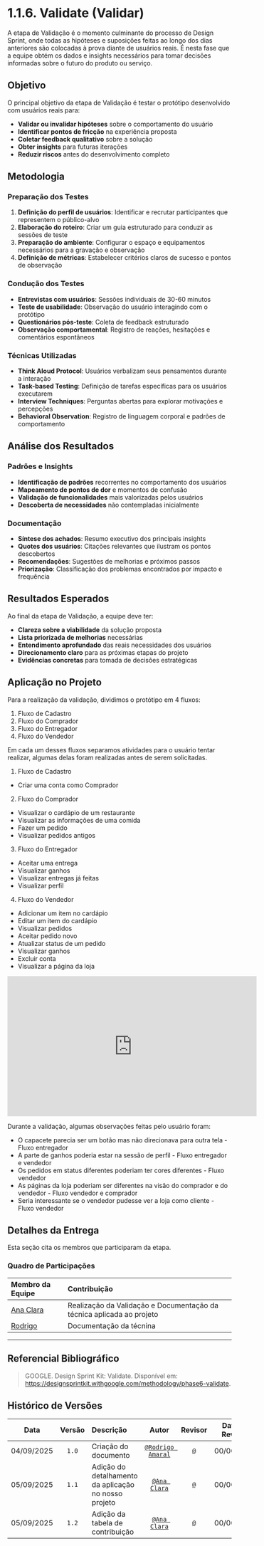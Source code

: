 # 1.1.6. Validate (Validar)

A etapa de Validação é o momento culminante do processo de Design Sprint, onde todas as hipóteses e suposições feitas ao longo dos dias anteriores são colocadas à prova diante de usuários reais. É nesta fase que a equipe obtém os dados e insights necessários para tomar decisões informadas sobre o futuro do produto ou serviço.

## Objetivo

O principal objetivo da etapa de Validação é testar o protótipo desenvolvido com usuários reais para:

- **Validar ou invalidar hipóteses** sobre o comportamento do usuário
- **Identificar pontos de fricção** na experiência proposta
- **Coletar feedback qualitativo** sobre a solução
- **Obter insights** para futuras iterações
- **Reduzir riscos** antes do desenvolvimento completo

## Metodologia

### Preparação dos Testes

1. **Definição do perfil de usuários**: Identificar e recrutar participantes que representem o público-alvo
2. **Elaboração do roteiro**: Criar um guia estruturado para conduzir as sessões de teste
3. **Preparação do ambiente**: Configurar o espaço e equipamentos necessários para a gravação e observação
4. **Definição de métricas**: Estabelecer critérios claros de sucesso e pontos de observação

### Condução dos Testes

- **Entrevistas com usuários**: Sessões individuais de 30-60 minutos
- **Teste de usabilidade**: Observação do usuário interagindo com o protótipo
- **Questionários pós-teste**: Coleta de feedback estruturado
- **Observação comportamental**: Registro de reações, hesitações e comentários espontâneos

### Técnicas Utilizadas

- **Think Aloud Protocol**: Usuários verbalizam seus pensamentos durante a interação
- **Task-based Testing**: Definição de tarefas específicas para os usuários executarem
- **Interview Techniques**: Perguntas abertas para explorar motivações e percepções
- **Behavioral Observation**: Registro de linguagem corporal e padrões de comportamento

## Análise dos Resultados

### Padrões e Insights

- **Identificação de padrões** recorrentes no comportamento dos usuários
- **Mapeamento de pontos de dor** e momentos de confusão
- **Validação de funcionalidades** mais valorizadas pelos usuários
- **Descoberta de necessidades** não contempladas inicialmente

### Documentação

- **Síntese dos achados**: Resumo executivo dos principais insights
- **Quotes dos usuários**: Citações relevantes que ilustram os pontos descobertos
- **Recomendações**: Sugestões de melhorias e próximos passos
- **Priorização**: Classificação dos problemas encontrados por impacto e frequência

## Resultados Esperados

Ao final da etapa de Validação, a equipe deve ter:

- **Clareza sobre a viabilidade** da solução proposta
- **Lista priorizada de melhorias** necessárias
- **Entendimento aprofundado** das reais necessidades dos usuários
- **Direcionamento claro** para as próximas etapas do projeto
- **Evidências concretas** para tomada de decisões estratégicas

## Aplicação no Projeto

Para a realização da validação, dividimos o protótipo em 4 fluxos:

1. Fluxo de Cadastro
2. Fluxo do Comprador
3. Fluxo do Entregador
4. Fluxo do Vendedor

Em cada um desses fluxos separamos atividades para o usuário tentar realizar, algumas delas foram realizadas antes de serem solicitadas.

1. Fluxo de Cadastro
- Criar uma conta como Comprador

2. Fluxo do Comprador
- Visualizar o cardápio de um restaurante
- Visualizar as informações de uma comida
- Fazer um pedido
- Visualizar pedidos antigos

3. Fluxo do Entregador
- Aceitar uma entrega
- Visualizar ganhos
- Visualizar entregas já feitas
- Visualizar perfil

4. Fluxo do Vendedor 
- Adicionar um item no cardápio
- Editar um item do cardápio
- Visualizar pedidos
- Aceitar pedido novo
- Atualizar status de um pedido
- Visualizar ganhos
- Excluir conta
- Visualizar a página da loja

<!-- Descrever como a validação foi aplicada especificamente neste projeto -->

<iframe width="560" height="315" src="https://www.youtube.com/embed/LQaCPllLyoA?si=MmidKlxuqiXz5zIz" title="YouTube video player" frameborder="0" allow="accelerometer; autoplay; clipboard-write; encrypted-media; gyroscope; picture-in-picture; web-share" referrerpolicy="strict-origin-when-cross-origin" allowfullscreen></iframe>

Durante a validação, algumas observações feitas pelo usuário foram:

- O capacete parecia ser um botão mas não direcionava para outra tela - Fluxo entregador
- A parte de ganhos poderia estar na sessão de perfil - Fluxo entregador e vendedor
- Os pedidos em status diferentes poderiam ter cores diferentes - Fluxo vendedor
- As páginas da loja poderiam ser diferentes na visão do comprador e do vendedor - Fluxo vendedor e comprador
- Seria interessante se o vendedor pudesse ver a loja como cliente - Fluxo vendedor

## Detalhes da Entrega

Esta seção cita os membros que participaram da etapa.

### Quadro de Participações

| Membro da Equipe                                              | Contribuição |
|:------------------------------------------------------------ | :------------------------------------------------------------ | 
| [Ana Clara](https://github.com/anabborges)                    | Realização da Validação e Documentação da técnica aplicada ao projeto |  
| [Rodrigo](https://github.com/rodrigoFAmaral)                  | Documentação da técnina |   

---

## Referencial Bibliográfico

> GOOGLE. Design Sprint Kit: Validate. Disponível em: https://designsprintkit.withgoogle.com/methodology/phase6-validate.
## Histórico de Versões

|  **Data**  | **Versão** | **Descrição**        |         **Autor**          |        **Revisor**         | **Data da Revisão** |
| :--------: | :--------: | :------------------- | :------------------------: | :------------------------: | :-----------------: |
| 04/09/2025 |   `1.0`    | Criação do documento | [`@Rodrigo Amaral`](https://github.com/rodrigoFAmaral) | [`@`](https://github.com/) |     00/00/0000      |
| 05/09/2025 |   `1.1`    | Adição do detalhamento da aplicação no nosso projeto | [`@Ana Clara`](https://github.com/anabborges) | [`@`](https://github.com/) |     00/00/0000      |
| 05/09/2025 |   `1.2`    | Adição da tabela de contribuição | [`@Ana Clara`](https://github.com/anabborges) | [`@`](https://github.com/) |     00/00/0000      |